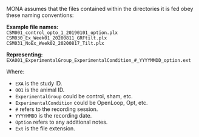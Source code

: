 MONA assumes that the files contained within the directories it is fed obey these naming conventions:

**Example file names:**   
`CSM001_control_opto_1_20190101_option.plx`   
`CSM030_Ex_Week01_20200811_GRFtilt.plx`   
`CSM031_NoEx_Week02_20200817_Tilt.plx`   

**Representing:**    
`EXA001_ExperimentalGroup_ExperimentalCondition_#_YYYYMMDD_option.ext`   

Where:
- `EXA` is the study ID.
- `001` is the animal ID.
- `ExperimentalGroup` could be control, sham, etc.
- `ExperimentalCondition` could be OpenLoop, Opt, etc.
- `#` refers to the recording session.
- `YYYYMMDD` is the recording date.
- `Option` refers to any additional notes.
- `Ext` is the file extension.
